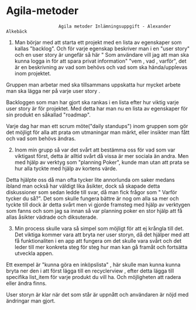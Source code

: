 # Agila-metoder

                        Agila metoder Inlämningsuppgift - Alexander Alkebäck


1. Man börjar med att starta ett projekt med en lista av egenskaper som kallas "backlog".
Och för varje egenskap beskriver man i en "user story" och en user story är ungefär så här 
" Som användare vill jag att man ska kunna logga in för att spara privat information" "vem , vad , varför", 
det är en beskrivning av vad som behövs och vad som ska hända/upplevas inom projektet.

Gruppen man arbetar med ska tillsammans uppskatta hur mycket arbete man ska lägga ner på varje user story .

Backloggen som man har gjort ska rankas  i en lista efter hur viktig varje user story är för projektet. Med detta har man nu en lista av egenskaper för sin produkt en såkallad "roadmap". 

Varje dag har man ett scrum möte("daily standups") inom gruppen som gör det möjligt för alla att prata om utmaningar man märkt, eller insikter man fått och vad som behövs ändras.




2.  Inom min grupp så var det svårt att bestämma oss för vad som var viktigast först, detta är alltid svårt då vissa är mer sociala än andra. Men med hjälp av verktyg som "planning Poker", kunde man utan att prata se hur alla tyckte med hjälp av kortens värde. 


Detta hjälpte oss då man ofta  tycker lite annorlunda om saker medans ibland man också har väldigt lika åsikter, dock så skapade detta diskussioner som sedan ledde till svar, då man fick frågor som " Varför tycker du så?". 
Det som skulle fungera bättre är nog om alla sa mer och tyckte till dock är detta svårt men vi gjorde framsteg med hjälp av verktygen som fanns och som jag sa innan så var planning poker en stor hjälp att få allas åsikter vädrade och diksuterade.



3. Min process skulle vara så simpel som möjligt för att ej krångla till det. Det viktiga kommer vara att bryta ner user storyn, då det hjälper med att få funktionaliten i en app att fungera om det skulle vara svårt och det leder till mer konkreta steg för steg hur man kan gå framåt och fortsätta utveckla appen. 

Ett exempel är "kunna göra en inköpslista" , här skulle man kunna kunna bryta ner den i att först lägga till en recyclerview , efter detta lägga till
specifika list_item för varje produkt du vill ha. Och möjligheten att radera eller ändra finns. 

User storyn är klar när det som står är uppnått och användaren är nöjd med ändringar man gjort.




